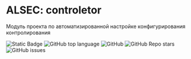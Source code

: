 # ALSEC: controletor
Модуль проекта по автоматизированной настройке конфигурирования контролирования
<!--Попытка добавить бейджи-->
![Static Badge](https://img.shields.io/badge/Mbluuka-ALSEContr-ALSEContr)
![GitHub top language](https://img.shields.io/github/languages/top/mbluuka/Dippa)
![GitHub](https://img.shields.io/github/license/mbluuka/Dippa)
![GitHub Repo stars](https://img.shields.io/github/stars/mbluuka/Dippa)
![GitHub issues](https://img.shields.io/github/issues/mbluuka/Dippa)

